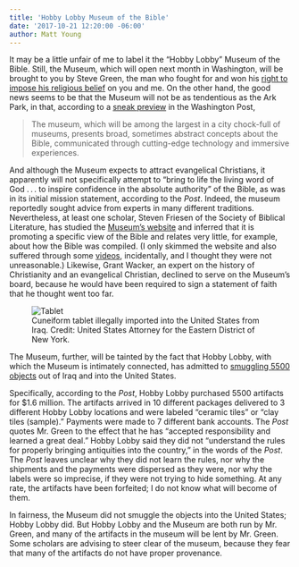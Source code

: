 ```yaml
---
title: 'Hobby Lobby Museum of the Bible'
date: '2017-10-21 12:20:00 -06:00'
author: Matt Young
---
```

It may be a little unfair of me to label it the “Hobby Lobby” Museum of the Bible. Still, the Museum, which will open next month in Washington, will be brought to you by Steve Green, the man who fought for and won his [right to impose his religious belief](https://www.nytimes.com/2014/07/27/magazine/what-the-hobby-lobby-ruling-means-for-america.html) on you and me. On the other hand, the good news seems to be that the Museum will not be as tendentious as the Ark Park, in that, according to a [sneak preview](https://www.washingtonpost.com/local/social-issues/sneak-peek-dcs-huge-new-museum-of-the-bible-includes-lots-of-tech--but-not-a-lot-of-jesus/2017/10/16/1afe67c2-a94d-11e7-92d1-58c702d2d975_story.html) in the Washington Post,
> The museum, which will be among the largest in a city chock-full of museums, presents broad, sometimes abstract concepts about the Bible, communicated through cutting-edge technology and immersive experiences.

And although the Museum expects to attract evangelical Christians, it apparently will not specifically attempt to “bring to life the living word of God . . . to inspire confidence in the absolute authority” of the Bible, as was in its initial mission statement, according to the *Post*. Indeed, the museum reportedly sought advice from experts in many different traditions. Nevertheless, at least one scholar, Steven Friesen of the Society of Biblical Literature, has studied the [Museum’s website](https://www.museumofthebible.org/) and inferred that it is promoting a specific view of the Bible and relates very little, for example, about how the Bible was compiled. (I only skimmed the website and also suffered through some [videos](https://www.museumofthebible.org/thebook), incidentally, and I thought they were not unreasonable.) Likewise, Grant Wacker, an expert on the history of Christianity and an evangelical Christian, declined to serve on the Museum’s board, because he would have been required to sign a statement of faith that he thought went too far.

<figure>
<img src="/PT/uploads/2017/Cuneiform_Tablet.jpg" alt="Tablet"/>
<figcaption>Cuneiform tablet illegally imported into the United States from Iraq. Credit: United States Attorney for the Eastern District of New York.
</figcaption>
</figure>

<!--more-->

The Museum, further, will be tainted by the fact that Hobby Lobby, with which the Museum is intimately connected, has admitted to [smuggling 5500 objects](https://www.washingtonpost.com/news/acts-of-faith/wp/2017/07/06/hobby-lobbys-3-million-smuggling-case-casts-a-cloud-over-the-museum-of-the-bible) out of Iraq and into the United States.

Specifically, according to the *Post*, Hobby Lobby purchased 5500 artifacts for $1.6 million. The artifacts arrived in 10 different packages delivered to 3 different Hobby Lobby locations and were labeled “ceramic tiles” or “clay tiles (sample).” Payments were made to 7 different bank accounts. The *Post* quotes Mr. Green to the effect that he has “accepted responsibility and learned a great deal.” Hobby Lobby said they did not “understand the rules for properly bringing antiquities into the country,” in the words of the *Post*. The *Post* leaves unclear why they did not learn the rules, nor why the shipments and the payments were dispersed as they were, nor why the labels were so imprecise, if they were not trying to hide something. At any rate, the artifacts have been forfeited; I do not know what will become of them.

In fairness, the Museum did not smuggle the objects into the United States; Hobby Lobby did. But Hobby Lobby and the Museum are both run by Mr. Green, and many of the artifacts in the museum will be lent by Mr. Green. Some scholars are advising to steer clear of the museum, because they fear that many of the artifacts do not have proper provenance.
